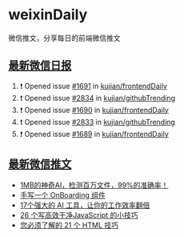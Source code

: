 # weixinDaily
微信推文，分享每日的前端微信推文

## [最新微信日报](https://github.com/kujian/weixinDaily/issues)

<!--START_SECTION:activity-->
1. ❗ Opened issue [#1691](https://github.com/kujian/frontendDaily/issues/1691) in [kujian/frontendDaily](https://github.com/kujian/frontendDaily)
2. ❗ Opened issue [#2834](https://github.com/kujian/githubTrending/issues/2834) in [kujian/githubTrending](https://github.com/kujian/githubTrending)
3. ❗ Opened issue [#1690](https://github.com/kujian/frontendDaily/issues/1690) in [kujian/frontendDaily](https://github.com/kujian/frontendDaily)
4. ❗ Opened issue [#2833](https://github.com/kujian/githubTrending/issues/2833) in [kujian/githubTrending](https://github.com/kujian/githubTrending)
5. ❗ Opened issue [#1689](https://github.com/kujian/frontendDaily/issues/1689) in [kujian/frontendDaily](https://github.com/kujian/frontendDaily)
<!--END_SECTION:activity-->


## [最新微信推文](https://weixin.qdkfweb.cn/)

<!-- BLOG-POST-LIST:START -->
- [1MB的神奇AI，检测百万文件，99%的准确率！](https://weixin.qdkfweb.cn/42222.html)
- [手写一个 OnBoarding 组件](https://weixin.qdkfweb.cn/42224.html)
- [17个强大的 AI 工具，让你的工作效率翻倍](https://weixin.qdkfweb.cn/42231.html)
- [26 个写高效干净JavaScript 的小技巧](https://weixin.qdkfweb.cn/42232.html)
- [您必须了解的 21 个 HTML 技巧](https://weixin.qdkfweb.cn/42233.html)
<!-- BLOG-POST-LIST:END -->